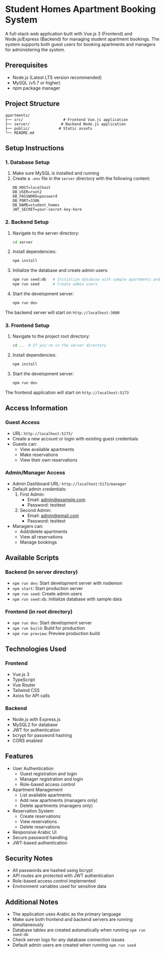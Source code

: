 # Student Homes Apartment Booking System

A full-stack web application built with Vue.js 3 (Frontend) and Node.js/Express (Backend) for managing student apartment bookings. The system supports both guest users for booking apartments and managers for administering the system.

## Prerequisites

- Node.js (Latest LTS version recommended)
- MySQL (v5.7 or higher)
- npm package manager

## Project Structure

```
apartments/
├── src/                  # Frontend Vue.js application
├── server/              # Backend Node.js application
├── public/             # Static assets
└── README.md
```

## Setup Instructions

### 1. Database Setup

1. Make sure MySQL is installed and running
2. Create a `.env` file in the `server` directory with the following content:
   ```
   DB_HOST=localhost
   DB_USER=root2
   DB_PASSWORD=password
   DB_PORT=3306
   DB_NAME=student_homes
   JWT_SECRET=your-secret-key-here
   ```

### 2. Backend Setup

1. Navigate to the server directory:
   ```bash
   cd server
   ```

2. Install dependencies:
   ```bash
   npm install
   ```

3. Initialize the database and create admin users:
   ```bash
   npm run seed:db   # Initialize database with sample apartments and users
   npm run seed      # Create admin users
   ```

4. Start the development server:
   ```bash
   npm run dev
   ```

The backend server will start on `http://localhost:3000`

### 3. Frontend Setup

1. Navigate to the project root directory:
   ```bash
   cd ..  # If you're in the server directory
   ```

2. Install dependencies:
   ```bash
   npm install
   ```

3. Start the development server:
   ```bash
   npm run dev
   ```

The frontend application will start on `http://localhost:5173`

## Access Information

### Guest Access
- URL: `http://localhost:5173/`
- Create a new account or login with existing guest credentials
- Guests can:
  - View available apartments
  - Make reservations
  - View their own reservations

### Admin/Manager Access
- Admin Dashboard URL: `http://localhost:5173/manager`
- Default admin credentials:
  1. First Admin:
     - Email: admin@example.com
     - Password: testtest
  2. Second Admin:
     - Email: admin@email.com
     - Password: testtest
- Managers can:
  - Add/delete apartments
  - View all reservations
  - Manage bookings

## Available Scripts

### Backend (in server directory)
- `npm run dev`: Start development server with nodemon
- `npm start`: Start production server
- `npm run seed`: Create admin users
- `npm run seed:db`: Initialize database with sample data

### Frontend (in root directory)
- `npm run dev`: Start development server
- `npm run build`: Build for production
- `npm run preview`: Preview production build

## Technologies Used

### Frontend
- Vue.js 3
- TypeScript
- Vue Router
- Tailwind CSS
- Axios for API calls

### Backend
- Node.js with Express.js
- MySQL2 for database
- JWT for authentication
- bcrypt for password hashing
- CORS enabled

## Features

- User Authentication
  - Guest registration and login
  - Manager registration and login
  - Role-based access control
- Apartment Management
  - List available apartments
  - Add new apartments (managers only)
  - Delete apartments (managers only)
- Reservation System
  - Create reservations
  - View reservations
  - Delete reservations
- Responsive Arabic UI
- Secure password handling
- JWT-based authentication

## Security Notes

- All passwords are hashed using bcrypt
- API routes are protected with JWT authentication
- Role-based access control implemented
- Environment variables used for sensitive data

## Additional Notes

- The application uses Arabic as the primary language
- Make sure both frontend and backend servers are running simultaneously
- Database tables are created automatically when running `npm run seed:db`
- Check server logs for any database connection issues
- Default admin users are created when running `npm run seed`
